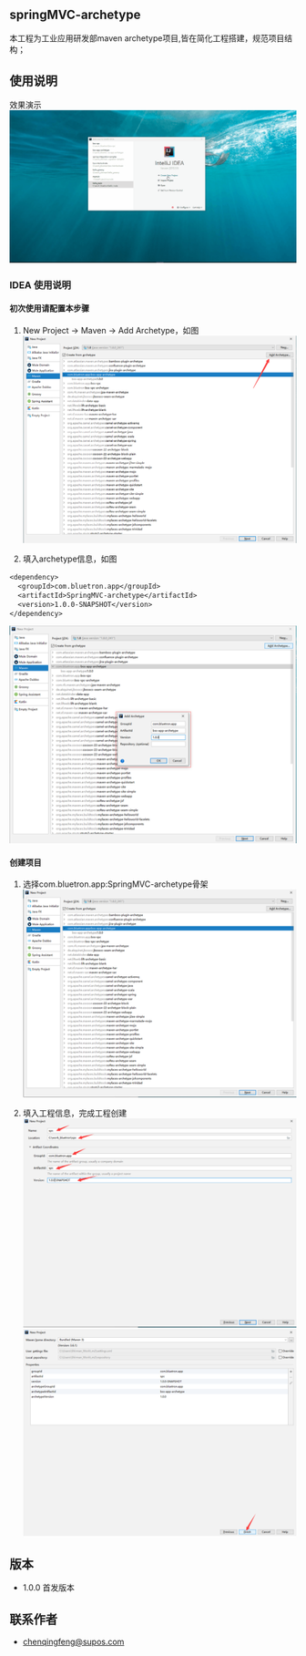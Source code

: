 ## springMVC-archetype
本工程为工业应用研发部maven archetype项目,皆在简化工程搭建，规范项目结构；

## 使用说明
效果演示
![效果](docs/img/use_archetype.gif)
### IDEA 使用说明
#### 初次使用请配置本步骤
1. New Project -> Maven -> Add Archetype，如图
![添加archetype](docs/img/0bb9ec26b2d72d0269d9ade1ac8ca01.png)

2. 填入archetype信息，如图
```pom
<dependency>
  <groupId>com.bluetron.app</groupId>
  <artifactId>SpringMVC-archetype</artifactId>
  <version>1.0.0-SNAPSHOT</version>
</dependency>
```
![填入archetype信息](docs/img/703abf93ee2dff8165dfa94e341d447.png)

#### 创建项目
1. 选择com.bluetron.app:SpringMVC-archetype骨架
![选择骨架](docs/img/f226908087ce1a39b3e6e9b4119589e.png)

2. 填入工程信息，完成工程创建
![填入工程信息](docs/img/de6eff0da28b3d11d0b5f671003e22e.png)
![填入工程信息](docs/img/38ff69cbd103001ac08a9511fbdbc04.png)

## 版本
* 1.0.0 首发版本

## 联系作者
* chenqingfeng@supos.com



